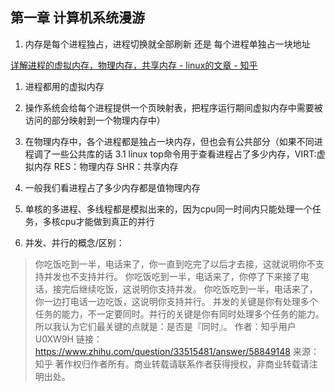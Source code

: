 ## 第一章 计算机系统漫游
1. 内存是每个进程独占，进程切换就全部刷新 还是 每个进程单独占一块地址

[详解进程的虚拟内存，物理内存，共享内存 - linux的文章 - 知乎](https://zhuanlan.zhihu.com/p/606881804)
1. 进程都用的虚拟内存
2. 操作系统会给每个进程提供一个页映射表，把程序运行期间虚拟内存中需要被访问的部分映射到一个物理内存中）
3. 在物理内存中，各个进程都是独占一块内存，但也会有公共部分（如果不同进程调了一些公共库的话
  3.1 linux top命令用于查看进程占了多少内存，VIRT:虚拟内存 RES：物理内存 SHR：共享内存
4. 一般我们看进程占了多少内存都是值物理内存


2. 单核的多进程、多线程都是模拟出来的，因为cpu同一时间内只能处理一个任务，多核cpu才能做到真正的并行

3. 并发、并行的概念/区别：
> 你吃饭吃到一半，电话来了，你一直到吃完了以后才去接，这就说明你不支持并发也不支持并行。
> 你吃饭吃到一半，电话来了，你停了下来接了电话，接完后继续吃饭，这说明你支持并发。
> 你吃饭吃到一半，电话来了，你一边打电话一边吃饭，这说明你支持并行。
> 并发的关键是你有处理多个任务的能力，不一定要同时。并行的关键是你有同时处理多个任务的能力。所以我认为它们最关键的点就是：是否是『同时』。
作者：知乎用户U0XW9H 链接：https://www.zhihu.com/question/33515481/answer/58849148
来源：知乎
著作权归作者所有。商业转载请联系作者获得授权，非商业转载请注明出处。




